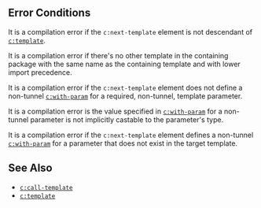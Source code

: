 ## Error Conditions

It is a compilation error if the `c:next-template` element is not descendant of [`c:template`](template.html).

It is a compilation error if there's no other template in the containing package with the same name as the containing template and with lower import precedence.

It is a compilation error if the `c:next-template` element does not define a non-tunnel [`c:with-param`](with-param.html) for a required, non-tunnel, template parameter.

It is a compilation error is the value specified in [`c:with-param`](with-param.html) for a non-tunnel parameter is not implicitly castable to the parameter's type.

It is a compilation error if the `c:next-template` element defines a non-tunnel [`c:with-param`](with-param.html) for a parameter that does not exist in the target template.

## See Also

- [`c:call-template`](call-template.html)
- [`c:template`](template.html)
